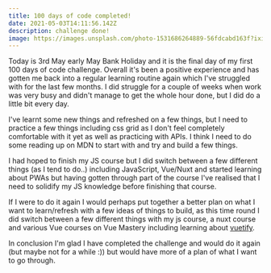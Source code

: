 ```yaml
---
title: 100 days of code completed!
date: 2021-05-03T14:11:56.142Z
description: challenge done!
image: https://images.unsplash.com/photo-1531686264889-56fdcabd163f?ixid=MnwxMjA3fDB8MHxwaG90by1wYWdlfHx8fGVufDB8fHx8&ixlib=rb-1.2.1&auto=format&fit=crop&w=450&q=1000
---
```

Today is 3rd May early May Bank Holiday and it is the final day of my first 100 days of code challenge. Overall it's been a positive experience and has gotten me back into a regular learning routine again which I've struggled with for the last few months. I did struggle for a couple of weeks when work was very busy and didn't manage to get the whole hour done, but I did do a little bit every day.

I've learnt some new things and refreshed on a few things, but I need to practice a few things including css grid as I don't feel completely comfortable with it yet as well as practicing with APIs. I think I need to do some reading up on MDN to start with and try and build a few things. 

I had hoped to finish my JS course but I did switch between a few different things (as I tend to do..) including JavaScript, Vue/Nuxt and started learning about PWAs but having gotten through part of the course I've realised that I need to solidify my JS knowledge before finishing that course.

If I were to do it again I would perhaps put together a better plan on what I want to learn/refresh with a few ideas of things to build, as this time round I did switch between a few different things with my js course, a nuxt course and various Vue courses on Vue Mastery including learning about [vuetify](https://www.vuetifyjs.com). 

In conclusion I'm glad I have completed the challenge and would do it again (but maybe not for a while :)) but would have more of a plan of what I want to go through.
